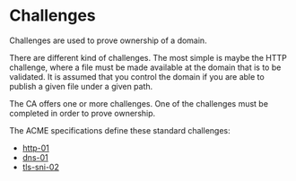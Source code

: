 # Challenges

Challenges are used to prove ownership of a domain.

There are different kind of challenges. The most simple is maybe the HTTP challenge, where a file must be made available at the domain that is to be validated. It is assumed that you control the domain if you are able to publish a given file under a given path.

The CA offers one or more challenges. One of the challenges must be completed in order to prove ownership.

The ACME specifications define these standard challenges:

* [http-01](./http-01.html)
* [dns-01](./dns-01.html)
* [tls-sni-02](./tls-sni-02.html)
